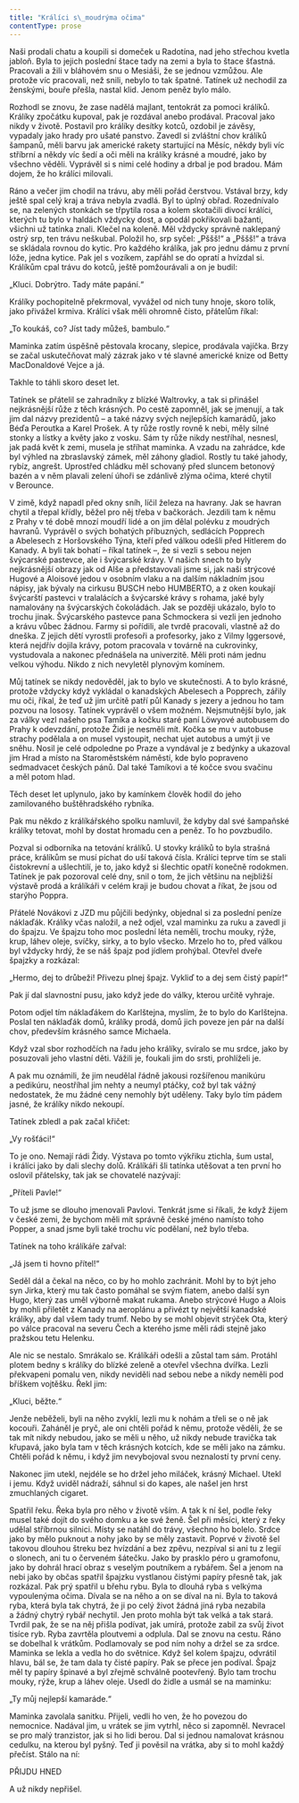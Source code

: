 ```yaml
---
title: "Králíci s\_moudrýma očima"
contentType: prose
---
```


Naši prodali chatu a koupili si domeček u Radotína, nad jeho střechou kvetla jabloň. Byla to jejich poslední štace tady na zemi a byla to štace šťastná. Pracovali a žili v bláhovém snu o Mesiáši, že se jednou vzmůžou. Ale protože víc pracovali, než snili, nebylo to tak špatné. Tatínek už nechodil za ženskými, bouře přešla, nastal klid. Jenom peněz bylo málo.

Rozhodl se znovu, že zase nadělá majlant, tentokrát za pomoci králíků. Králíky zpočátku kupoval, pak je rozdával anebo prodával. Pracoval jako nikdy v životě. Postavil pro králíky desítky kotců, ozdobil je závěsy, vypadaly jako hrady pro ušaté panstvo. Zavedl si zvláštní chov králíků šampanů, měli barvu jak americké rakety startující na Měsíc, někdy byli víc stříbrní a někdy víc šedí a oči měli na králíky krásné a moudré, jako by všechno věděli. Vyprávěl si s nimi celé hodiny a drbal je pod bradou. Mám dojem, že ho králíci milovali.

Ráno a večer jim chodil na trávu, aby měli pořád čerstvou. Vstával brzy, kdy ještě spal celý kraj a tráva nebyla zvadlá. Byl to úplný obřad. Rozednívalo se, na zelených stonkách se třpytila rosa a kolem skotačili divocí králíci, kterých tu bylo v haldách vždycky dost, a opodál pokřikovali bažanti, všichni už tatínka znali. Klečel na koleně. Měl vždycky správně naklepaný ostrý srp, ten trávu neškubal. Položil ho, srp syčel: „Pššš!“ a „Pššš!“ a tráva se skládala rovnou do kytic. Pro každého králíka, jak pro jednu dámu z první lóže, jedna kytice. Pak jel s vozíkem, zapřáhl se do opratí a hvízdal si. Králíkům cpal trávu do kotců, ještě pomžourávali a on je budil:

„Kluci. Dobrýtro. Tady máte papání.“

Králíky pochopitelně překrmoval, vyvážel od nich tuny hnoje, skoro tolik, jako přivážel krmiva. Králíci však měli ohromně čisto, přátelům říkal:

„To koukáš, co? Jíst tady můžeš, bambulo.“

Maminka zatím úspěšně pěstovala krocany, slepice, prodávala vajíčka. Brzy se začal uskutečňovat malý zázrak jako v té slavné americké knize od Betty MacDonaldové Vejce a já.

Takhle to táhli skoro deset let.

Tatínek se přátelil se zahradníky z blízké Waltrovky, a tak si přinášel nejkrásnější růže z těch krásných. Po cestě zapomněl, jak se jmenují, a tak jim dal názvy prezidentů – a také názvy svých nejlepších kamarádů, jako Béďa Peroutka a Karel Prošek. A ty růže rostly rovně k nebi, měly silné stonky a lístky a květy jako z vosku. Sám ty růže nikdy nestříhal, nesnesl, jak padá květ k zemi, musela je stříhat maminka. A vzadu na zahrádce, kde byl výhled na zbraslavský zámek, měl záhony gladiol. Rostly tu také jahody, rybíz, angrešt. Uprostřed chládku měl schovaný před sluncem betonový bazén a v něm plavali zelení úhoři se zdánlivě zlýma očima, které chytil v Berounce.

V zimě, když napadl před okny sníh, líčil železa na havrany. Jak se havran chytil a třepal křídly, běžel pro něj třeba v bačkorách. Jezdili tam k němu z Prahy v té době mnozí moudří lidé a on jim dělal polévku z moudrých havranů. Vyprávěl o svých bohatých příbuzných, sedlácích Popprech a Abelesech z Horšovského Týna, kteří před válkou odešli před Hitlerem do Kanady. A byli tak bohatí – říkal tatínek –, že si vezli s sebou nejen švýcarské pastevce, ale i švýcarské krávy. V našich snech to byly nejkrásnější obrazy jak od Alše a představovali jsme si, jak naši strýcové Hugové a Aloisové jedou v osobním vlaku a na dalším nákladním jsou nápisy, jak bývaly na cirkusu BUSCH nebo HUMBERTO, a z oken koukají švýcarští pastevci v tralalácích a švýcarské krávy s rohama, jaké byly namalovány na švýcarských čokoládách. Jak se později ukázalo, bylo to trochu jinak. Švýcarského pastevce pana Schmockera si vezli jen jednoho a krávu vůbec žádnou. Farmy si pořídili, ale tvrdě pracovali, vlastně až do dneška. Z jejich dětí vyrostli profesoři a profesorky, jako z Vilmy Iggersové, která nejdřív dojila krávy, potom pracovala v továrně na cukrovinky, vystudovala a nakonec přednášela na univerzitě. Měli proti nám jednu velkou výhodu. Nikdo z nich nevyletěl plynovým komínem.

Můj tatínek se nikdy nedověděl, jak to bylo ve skutečnosti. A to bylo krásné, protože vždycky když vykládal o kanadských Abelesech a Popprech, zářily mu oči, říkal, že teď už jim určitě patří půl Kanady s jezery a jednou ho tam pozvou na lososy. Tatínek vyprávěl o všem možném. Nejsmutnější bylo, jak za války vezl našeho psa Tamíka a kočku staré paní Löwyové autobusem do Prahy k odevzdání, protože Židi je nesměli mít. Kočka se mu v autobuse strachy podělala a on musel vystoupit, nechat ujet autobus a umýt ji ve sněhu. Nosil je celé odpoledne po Praze a vyndával je z bedýnky a ukazoval jim Hrad a místo na Staroměstském náměstí, kde bylo popraveno sedmadvacet českých pánů. Dal také Tamíkovi a té kočce svou svačinu a měl potom hlad.

Těch deset let uplynulo, jako by kamínkem člověk hodil do jeho zamilovaného buštěhradského rybníka.

Pak mu někdo z králíkářského spolku namluvil, že kdyby dal své šampaňské králíky tetovat, mohl by dostat hromadu cen a peněz. To ho povzbudilo.

Pozval si odborníka na tetování králíků. U stovky králíků to byla strašná práce, králíkům se musí píchat do uší taková čísla. Králíci teprve tím se stali čistokrevní a ušlechtilí, je to, jako když si šlechtic opatří konečně rodokmen. Tatínek je pak pozoroval celé dny, snil o tom, že jich většinu na nejbližší výstavě prodá a králíkáři v celém kraji je budou chovat a říkat, že jsou od starýho Poppra.

Přátelé Novákovi z JZD mu půjčili bedýnky, objednal si za poslední peníze náklaďák. Králíky včas naložil, a než odjel, vzal maminku za ruku a zavedl ji do špajzu. Ve špajzu toho moc poslední léta neměli, trochu mouky, rýže, krup, láhev oleje, svíčky, sirky, a to bylo všecko. Mrzelo ho to, před válkou byl vždycky hrdý, že se náš špajz pod jídlem prohýbal. Otevřel dveře špajzky a rozkázal:

„Hermo, dej to drůbeži! Přivezu plnej špajz. Vykliď to a dej sem čistý papír!“

Pak jí dal slavnostní pusu, jako když jede do války, kterou určitě vyhraje.

Potom odjel tím náklaďákem do Karlštejna, myslím, že to bylo do Karlštejna. Poslal ten náklaďák domů, králíky prodá, domů jich poveze jen pár na další chov, především krásného samce Michaela.

Když vzal sbor rozhodčích na řadu jeho králíky, svíralo se mu srdce, jako by posuzovali jeho vlastní děti. Vážili je, foukali jim do srsti, prohlíželi je.

A pak mu oznámili, že jim neudělal řádně jakousi rozšířenou manikúru a pedikúru, neostříhal jim nehty a neumyl ptáčky, což byl tak vážný nedostatek, že mu žádné ceny nemohly být uděleny. Taky bylo tím pádem jasné, že králíky nikdo nekoupí.

Tatínek zbledl a pak začal křičet:

„Vy rošťáci!“

To je ono. Nemají rádi Židy. Výstava po tomto výkřiku ztichla, šum ustal, i králíci jako by dali slechy dolů. Králíkáři šli tatínka utěšovat a ten první ho oslovil přátelsky, tak jak se chovatelé nazývají:

„Příteli Pavle!“

To už jsme se dlouho jmenovali Pavlovi. Tenkrát jsme si říkali, že když žijem v české zemi, že bychom měli mít správně české jméno namísto toho Popper, a snad jsme byli také trochu víc podělaní, než bylo třeba.

Tatínek na toho králíkáře zařval:

„Já jsem ti hovno přítel!“

Seděl dál a čekal na něco, co by ho mohlo zachránit. Mohl by to být jeho syn Jirka, který mu tak často pomáhal se svým fiatem, anebo další syn Hugo, který zas uměl výborně makat rukama. Anebo strýcové Hugo a Alois by mohli přiletět z Kanady na aeroplánu a přivézt ty největší kanadské králíky, aby dal všem tady trumf. Nebo by se mohl objevit strýček Ota, který po válce pracoval na severu Čech a kterého jsme měli rádi stejně jako pražskou tetu Helenku.

Ale nic se nestalo. Smrákalo se. Králíkáři odešli a zůstal tam sám. Protáhl plotem bedny s králíky do blízké zeleně a otevřel všechna dvířka. Lezli překvapeni pomalu ven, nikdy neviděli nad sebou nebe a nikdy neměli pod bříškem vojtěšku. Řekl jim:

„Kluci, běžte.“

Jenže neběželi, byli na něho zvyklí, lezli mu k nohám a třeli se o ně jak kocouři. Zaháněl je pryč, ale oni chtěli pořád k němu, protože věděli, že se tak mít nikdy nebudou, jako se měli u něho, už nikdy nebude travička tak křupavá, jako byla tam v těch krásných kotcích, kde se měli jako na zámku. Chtěli pořád k němu, i když jim nevybojoval svou neznalostí ty první ceny.

Nakonec jim utekl, nejdéle se ho držel jeho miláček, krásný Michael. Utekl i jemu. Když uviděl nádraží, sáhnul si do kapes, ale našel jen hrst zmuchlaných cigaret.

Spatřil řeku. Řeka byla pro něho v životě vším. A tak k ní šel, podle řeky musel také dojít do svého domku a ke své ženě. Šel při měsíci, který z řeky udělal stříbrnou silnici. Místy se natáhl do trávy, všechno ho bolelo. Srdce jako by mělo puknout a nohy jako by se měly zastavit. Poprvé v životě šel takovou dlouhou štreku bez hvízdání a bez zpěvu, nezpíval si ani tu z legií o slonech, ani tu o červeném šátečku. Jako by prasklo péro u gramofonu, jako by dohrál hrací obraz s veselým poutníkem a rybářem. Šel a jenom na nebi jako by občas spatřil špajzku vystlanou čistými papíry přesně tak, jak rozkázal. Pak prý spatřil u břehu rybu. Byla to dlouhá ryba s velkýma vypoulenýma očima. Dívala se na něho a on se díval na ni. Byla to taková ryba, která byla tak chytrá, že ji po celý život žádná jiná ryba nezabila a žádný chytrý rybář nechytil. Jen proto mohla být tak velká a tak stará. Tvrdil pak, že se na něj přišla podívat, jak umírá, protože zabil za svůj život tisíce ryb. Ryba zavrtěla ploutvemi a odplula. Dal se znovu na cestu. Ráno se dobelhal k vrátkům. Podlamovaly se pod ním nohy a držel se za srdce. Maminka se lekla a vedla ho do světnice. Když šel kolem špajzu, odvrátil hlavu, bál se, že tam dala ty čisté papíry. Pak se přece jen podíval. Špajz měl ty papíry špinavé a byl zřejmě schválně pootevřený. Bylo tam trochu mouky, rýže, krup a láhev oleje. Usedl do židle a usmál se na maminku:

„Ty můj nejlepší kamaráde.“

Maminka zavolala sanitku. Přijeli, vedli ho ven, že ho povezou do nemocnice. Nadával jim, u vrátek se jim vytrhl, něco si zapomněl. Nevracel se pro malý tranzistor, jak si ho lidi berou. Dal si jednou namalovat krásnou cedulku, na kterou byl pyšný. Teď ji pověsil na vrátka, aby si to mohl každý přečíst. Stálo na ní:

  

PŘIJDU HNED

  

A už nikdy nepřišel.
